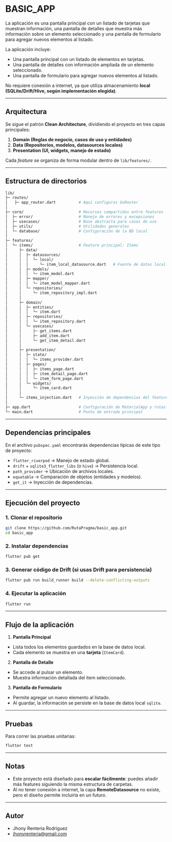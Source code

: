 # BASIC_APP

La aplicación es una pantalla principal con un listado de tarjetas que muestran información, una pantalla de detalles que muestra más información sobre un elemento seleccionado y una pantalla de formulario para agregar nuevos elementos al listado.

La aplicación incluye:

- Una pantalla principal con un listado de elementos en tarjetas.
- Una pantalla de detalles con información ampliada de un elemento seleccionado.
- Una pantalla de formulario para agregar nuevos elementos al listado.

No requiere conexión a internet, ya que utiliza almacenamiento **local (SQLite/Drift/Hive, según implementación elegida)**.

---

## Arquitectura

Se sigue el patrón **Clean Architecture**, dividiendo el proyecto en tres capas principales:

1. **Domain (Reglas de negocio, casos de uso y entidades)**
2. **Data (Repositorios, modelos, datasources locales)**
3. **Presentation (UI, widgets, manejo de estado)**

Cada *feature* se organiza de forma modular dentro de `lib/features/`.

---

## Estructura de directorios

```bash
lib/
├─ routes/
│   ├─ app_router.dart          # Aquí configuras GoRouter
│   
├─ core/                        # Recursos compartidos entre features
│  ├─ error/                    # Manejo de errores y excepciones
│  ├─ usecases/                 # Base abstracta para casos de uso
│  ├─ utils/                    # Utilidades generales
│  └─ database/                 # Configuración de la BD local
│
├─ features/
│  └─ items/                    # Feature principal: Items
│     ├─ data/
│     │  ├─ datasources/
│     │  │  └─ local/
│     │  │     └─ item_local_datasource.dart   # Fuente de datos local
│     │  ├─ models/
│     │  │  └─ item_model.dart
│     │  ├─ mapper/
│     │  │  └─ item_model_mapper.dart 
│     │  └─ repositories/
│     │     └─ item_repository_impl.dart
│     │
│     ├─ domain/
│     │  ├─ entities/
│     │  │  └─ item.dart
│     │  ├─ repositories/
│     │  │  └─ item_repository.dart
│     │  └─ usecases/
│     │     ├─ get_items.dart
│     │     ├─ add_item.dart
│     │     └─ get_item_detail.dart
│     │
│     ├─ presentation/
│     │  ├─ state/
│     │  │  └─ items_provider.dart
│     │  ├─ pages/
│     │  │  ├─ items_page.dart
│     │  │  ├─ item_detail_page.dart
│     │  │  └─ item_form_page.dart
│     │  └─ widgets/
│     │     └─ item_card.dart
│     │
│     └─ items_injection.dart   # Inyección de dependencias del feature
│
├─ app.dart                     # Configuración de MaterialApp y rutas
└─ main.dart                    # Punto de entrada principal
```

---

## Dependencias principales

En el archivo `pubspec.yaml` encontrarás dependencias típicas de este tipo de proyecto:

- `flutter_riverpod` → Manejo de estado global.
- `drift` + `sqlite3_flutter_libs` (o `hive`) → Persistencia local.
- `path_provider` → Ubicación de archivos locales.
- `equatable` → Comparación de objetos (entidades y modelos).
- `get_it` → Inyección de dependencias.

---

## Ejecución del proyecto

### 1. Clonar el repositorio

```bash
git clone https://github.com/RutaPragma/basic_app.git
cd basic_app
```

### 2. Instalar dependencias

```bash
flutter pub get
```

### 3. Generar código de Drift (si usas Drift para persistencia)

```bash
flutter pub run build_runner build --delete-conflicting-outputs
```

### 4. Ejecutar la aplicación

```bash
flutter run
```

---

## Flujo de la aplicación

1. **Pantalla Principal**

- Lista todos los elementos guardados en la base de datos local.
- Cada elemento se muestra en una **tarjeta** (`ItemCard`).

2. **Pantalla de Detalle**

- Se accede al pulsar un elemento.
- Muestra información detallada del item seleccionado.

3. **Pantalla de Formulario**

- Permite agregar un nuevo elemento al listado.
- Al guardar, la información se persiste en la base de datos local `sqlite`.

---

## Pruebas

Para correr las pruebas unitarias:

```bash
flutter test
```

---

## Notas

- Este proyecto está diseñado para **escalar fácilmente**: puedes añadir más features siguiendo la misma estructura de carpetas.
- Al no tener conexión a internet, la capa **RemoteDatasource** no existe, pero el diseño permite incluirla en un futuro.

---

## Autor

- Jhony Renteria Rodriguez
- <jhonyrenteria@gmail.com>
